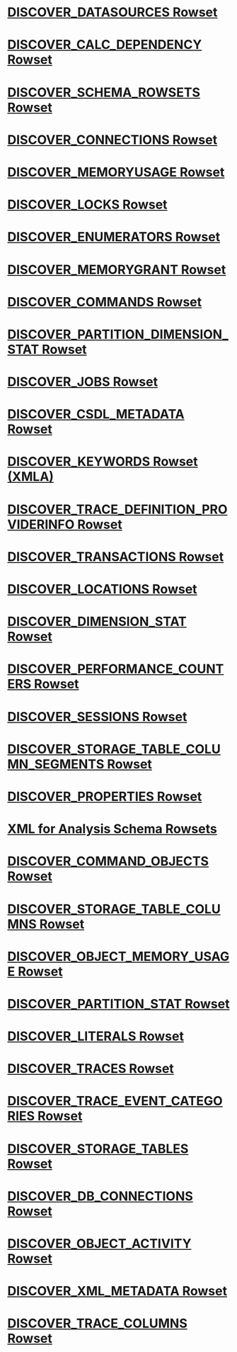 # [DISCOVER_DATASOURCES Rowset](discover-datasources-rowset.md)
# [DISCOVER_CALC_DEPENDENCY Rowset](discover-calc-dependency-rowset.md)
# [DISCOVER_SCHEMA_ROWSETS Rowset](discover-schema-rowsets-rowset.md)
# [DISCOVER_CONNECTIONS Rowset](discover-connections-rowset.md)
# [DISCOVER_MEMORYUSAGE Rowset](discover-memoryusage-rowset.md)
# [DISCOVER_LOCKS Rowset](discover-locks-rowset.md)
# [DISCOVER_ENUMERATORS Rowset](discover-enumerators-rowset.md)
# [DISCOVER_MEMORYGRANT Rowset](discover-memorygrant-rowset.md)
# [DISCOVER_COMMANDS Rowset](discover-commands-rowset.md)
# [DISCOVER_PARTITION_DIMENSION_STAT Rowset](discover-partition-dimension-stat-rowset.md)
# [DISCOVER_JOBS Rowset](discover-jobs-rowset.md)
# [DISCOVER_CSDL_METADATA Rowset](discover-csdl-metadata-rowset.md)
# [DISCOVER_KEYWORDS Rowset (XMLA)](discover-keywords-rowset-xmla.md)
# [DISCOVER_TRACE_DEFINITION_PROVIDERINFO Rowset](discover-trace-definition-providerinfo-rowset.md)
# [DISCOVER_TRANSACTIONS Rowset](discover-transactions-rowset.md)
# [DISCOVER_LOCATIONS Rowset](discover-locations-rowset.md)
# [DISCOVER_DIMENSION_STAT Rowset](discover-dimension-stat-rowset.md)
# [DISCOVER_PERFORMANCE_COUNTERS Rowset](discover-performance-counters-rowset.md)
# [DISCOVER_SESSIONS Rowset](discover-sessions-rowset.md)
# [DISCOVER_STORAGE_TABLE_COLUMN_SEGMENTS Rowset](discover-storage-table-column-segments-rowset.md)
# [DISCOVER_PROPERTIES Rowset](discover-properties-rowset.md)
# [XML for Analysis Schema Rowsets](xml-for-analysis-schema-rowsets.md)
# [DISCOVER_COMMAND_OBJECTS Rowset](discover-command-objects-rowset.md)
# [DISCOVER_STORAGE_TABLE_COLUMNS Rowset](discover-storage-table-columns-rowset.md)
# [DISCOVER_OBJECT_MEMORY_USAGE Rowset](discover-object-memory-usage-rowset.md)
# [DISCOVER_PARTITION_STAT Rowset](discover-partition-stat-rowset.md)
# [DISCOVER_LITERALS Rowset](discover-literals-rowset.md)
# [DISCOVER_TRACES Rowset](discover-traces-rowset.md)
# [DISCOVER_TRACE_EVENT_CATEGORIES Rowset](discover-trace-event-categories-rowset.md)
# [DISCOVER_STORAGE_TABLES Rowset](discover-storage-tables-rowset.md)
# [DISCOVER_DB_CONNECTIONS Rowset](discover-db-connections-rowset.md)
# [DISCOVER_OBJECT_ACTIVITY Rowset](discover-object-activity-rowset.md)
# [DISCOVER_XML_METADATA Rowset](discover-xml-metadata-rowset.md)
# [DISCOVER_TRACE_COLUMNS Rowset](discover-trace-columns-rowset.md)
